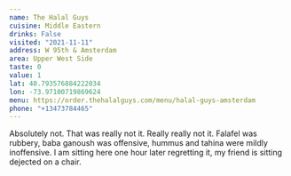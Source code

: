 ```yaml
---
name: The Halal Guys
cuisine: Middle Eastern
drinks: False
visited: "2021-11-11"
address: W 95th & Amsterdam
area: Upper West Side
taste: 0
value: 1
lat: 40.793576884222034
lon: -73.97100719869624
menu: https://order.thehalalguys.com/menu/halal-guys-amsterdam
phone: "+13473784465"
---
```


Absolutely not. That was really not it. Really really not it. Falafel was rubbery, baba ganoush was offensive, hummus and tahina were mildly inoffensive. I am sitting here one hour later regretting it, my friend is sitting dejected on a chair. 
